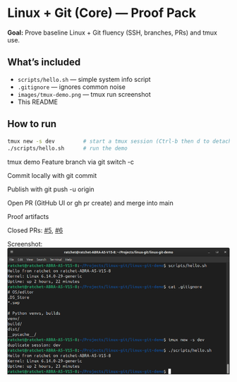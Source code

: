 # Linux + Git (Core) — Proof Pack

**Goal:** Prove baseline Linux + Git fluency (SSH, branches, PRs) and tmux use.

## What’s included
- `scripts/hello.sh` — simple system info script
- `.gitignore` — ignores common noise
- `images/tmux-demo.png` — tmux run screenshot
- This README

## How to run
```bash
tmux new -s dev         # start a tmux session (Ctrl-b then d to detach)
./scripts/hello.sh      # run the demo
```
tmux demo
Feature branch via git switch -c

Commit locally with git commit

Publish with git push -u origin <branch>

Open PR (GitHub UI or gh pr create) and merge into main

Proof artifacts

Closed PRs: [#5](https://github.com/CanGitArchive/linux-git-demo/pull/5), [#6](https://github.com/CanGitArchive/linux-git-demo/pull/6)

Screenshot:
![tmux demo](images/tmux-demo.png)
